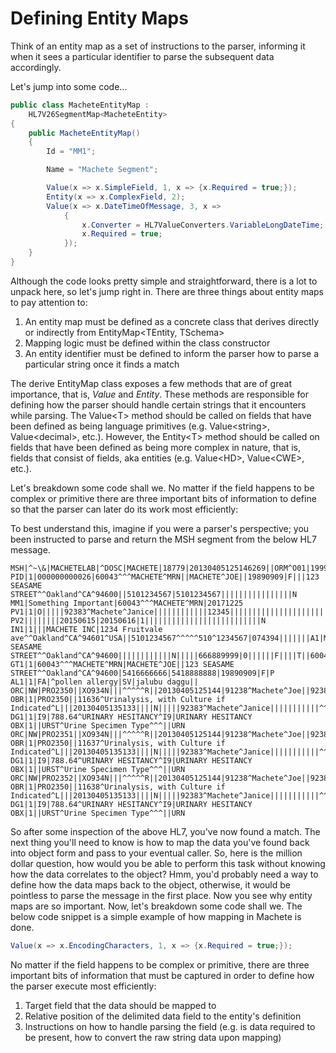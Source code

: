 # Defining Entity Maps

Think of an entity map as a set of instructions to the parser, informing it when it sees a particular identifier to parse the subsequent data accordingly.

Let's jump into some code...

```csharp
public class MacheteEntityMap :
    HL7V26SegmentMap<MacheteEntity>
{
    public MacheteEntityMap()
    {
        Id = "MM1";

        Name = "Machete Segment";

        Value(x => x.SimpleField, 1, x => {x.Required = true;});
        Entity(x => x.ComplexField, 2);
        Value(x => x.DateTimeOfMessage, 3, x =>
            {
                x.Converter = HL7ValueConverters.VariableLongDateTime;
                x.Required = true;
            });
    }
}
```

Although the code looks pretty simple and straightforward, there is a lot to unpack here, so let's jump right in. There are three things about entity maps to pay attention to:

1. An entity map must be defined as a concrete class that derives directly or indirectly from EntityMap&lt;TEntity, TSchema&gt;
2. Mapping logic must be defined within the class constructor
3. An entity identifier must be defined to inform the parser how to parse a particular string once it finds a match

The derive EntityMap class exposes a few methods that are of great importance, that is, _Value_ and _Entity_. These methods are responsible for defining how the parser should handle certain strings that it encounters while parsing. The Value&lt;T&gt; method should be called on fields that have been defined as being language primitives \(e.g. Value&lt;string&gt;, Value&lt;decimal&gt;, etc.\). However, the Entity&lt;T&gt; method should be called on fields that have been defined as being more complex in nature, that is, fields that consist of fields, aka entities \(e.g. Value&lt;HD&gt;, Value&lt;CWE&gt;,  etc.\).

Let's breakdown some code shall we. No matter if the field happens to be complex or primitive there are three important bits of information to define so that the parser can later do its work most efficiently:

To best understand this, imagine if you were a parser's perspective; you been instructed to parse and return the MSH segment from the below HL7 message.

```
MSH|^~\&|MACHETELAB|^DOSC|MACHETE|18779|20130405125146269||ORM^O01|1999077678|P|2.3|||AL|AL
PID|1|000000000026|60043^^^MACHETE^MRN||MACHETE^JOE||19890909|F|||123 SEASAME STREET^^Oakland^CA^94600||5101234567|5101234567||||||||||||||||N
MM1|Something Important|60043^^^MACHETE^MRN|20171225
PV1|1|O|||||92383^Machete^Janice||||||||||||12345|||||||||||||||||||||||||201304051104
PV2||||||||20150615|20150616|1||||||||||||||||||||||||||N
IN1|1|||MACHETE INC|1234 Fruitvale ave^^Oakland^CA^94601^USA||5101234567^^^^^510^1234567|074394|||||||A1|MACHETE^JOE||19890909|123 SEASAME STREET^^Oakland^CA^94600||||||||||||N|||||666889999|0||||||F||||T||60043^^^MACHETE^MRN
GT1|1|60043^^^MACHETE^MRN|MACHETE^JOE||123 SEASAME STREET^^Oakland^CA^94600|5416666666|5418888888|19890909|F|P
AL1|1|FA|^pollen allergy|SV|jalubu daggu||
ORC|NW|PRO2350||XO934N|||^^^^^R||20130405125144|91238^Machete^Joe||92383^Machete^Janice
OBR|1|PRO2350||11636^Urinalysis, with Culture if Indicated^L|||20130405135133||||N|||||92383^Machete^Janice|||||||||||^^^^^R
DG1|1|I9|788.64^URINARY HESITANCY^I9|URINARY HESITANCY
OBX|1||URST^Urine Specimen Type^^^||URN
ORC|NW|PRO2351||XO934N|||^^^^^R||20130405125144|91238^Machete^Joe||92383^Machete^Janice
OBR|1|PRO2350||11637^Urinalysis, with Culture if Indicated^L|||20130405135133||||N|||||92383^Machete^Janice|||||||||||^^^^^R
DG1|1|I9|788.64^URINARY HESITANCY^I9|URINARY HESITANCY
OBX|1||URST^Urine Specimen Type^^^||URN
ORC|NW|PRO2352||XO934N|||^^^^^R||20130405125144|91238^Machete^Joe||92383^Machete^Janice
OBR|1|PRO2350||11638^Urinalysis, with Culture if Indicated^L|||20130405135133||||N|||||92383^Machete^Janice|||||||||||^^^^^R
DG1|1|I9|788.64^URINARY HESITANCY^I9|URINARY HESITANCY
OBX|1||URST^Urine Specimen Type^^^||URN
```

So after some inspection of the above HL7, you've now found a match. The next thing you'll need to know is how to map the data you've found back into object form and pass to your eventual caller. So, here is the million dollar question, how would you be able to perform this task without knowing how the data correlates to the object? Hmm, you'd probably need a way to define how the data maps back to the object, otherwise, it would be pointless to parse the message in the first place. Now you see why entity maps are so important. Now, let's breakdown some code shall we. The below code snippet is a simple example of how mapping in Machete is done.

```csharp
Value(x => x.EncodingCharacters, 1, x => {x.Required = true;});
```

No matter if the field happens to be complex or primitive, there are three important bits of information that must be captured in order to define how the parser execute most efficiently:

1. Target field that the data should be mapped to
2. Relative position of the delimited data field to the entity's definition
3. Instructions on how to handle parsing the field \(e.g. is data required to be present, how to convert the raw string data upon mapping\)



